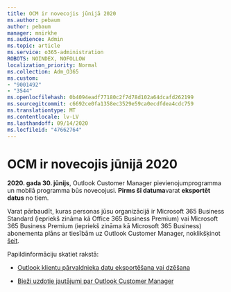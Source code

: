 ```yaml
---
title: OCM ir novecojis jūnijā 2020
ms.author: pebaum
author: pebaum
manager: mnirkhe
ms.audience: Admin
ms.topic: article
ms.service: o365-administration
ROBOTS: NOINDEX, NOFOLLOW
localization_priority: Normal
ms.collection: Adm_O365
ms.custom:
- "9001492"
- "3544"
ms.openlocfilehash: 0b4094eadf77180c2f7d78d102a64dcafd262199
ms.sourcegitcommit: c6692ce0fa1358ec3529e59ca0ecdfdea4cdc759
ms.translationtype: MT
ms.contentlocale: lv-LV
ms.lasthandoff: 09/14/2020
ms.locfileid: "47662764"
---
```

# <a name="ocm-to-be-retired-june-2020"></a>OCM ir novecojis jūnijā 2020


**2020. gada 30. jūnijs**, Outlook Customer Manager pievienojumprogramma un mobilā programma būs novecojusi. **Pirms šī datuma**varat **eksportēt datus** no tiem.  

Varat pārbaudīt, kuras personas jūsu organizācijā ir Microsoft 365 Business Standard (iepriekš zināma kā Office 365 Business Premium) vai Microsoft 365 Business Premium (iepriekš zināma kā Microsoft 365 Business) abonementa plāns ar tiesībām uz Outlook Customer Manager, noklikšķinot [šeit](https://admin.microsoft.com/AdminPortal/Home?ref=/users).

Papildinformāciju skatiet rakstā:

- [Outlook klientu pārvaldnieka datu eksportēšana vai dzēšana](https://support.office.com/article/1a421cb4-e8de-4b44-bfb8-710b92820439)

- [Bieži uzdotie jautājumi par Outlook Customer Manager](https://support.office.com/article/88e127ca-43a1-4c9d-8d52-6ad3a80f9c32)
